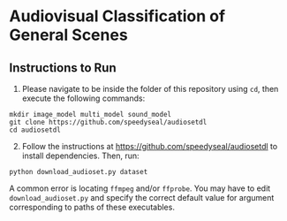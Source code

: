 # Audiovisual Classification of General Scenes

## Instructions to Run

1. Please navigate to be inside the folder of this repository using `cd`, then execute the following commands:
```
mkdir image_model multi_model sound_model
git clone https://github.com/speedyseal/audiosetdl
cd audiosetdl
```
2. Follow the instructions at https://github.com/speedyseal/audiosetdl to install dependencies. Then, run:
```
python download_audioset.py dataset
```
  A common error is locating `ffmpeg` and/or `ffprobe`. You may have to edit `download_audioset.py` and specify the correct default value for argument corresponding to paths of these executables.

